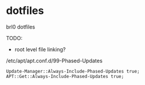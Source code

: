 # dotfiles
brl0 dotfiles

TODO:
- root level file linking?

/etc/apt/apt.conf.d/99-Phased-Updates

```
Update-Manager::Always-Include-Phased-Updates true;
APT::Get::Always-Include-Phased-Updates true;
```
